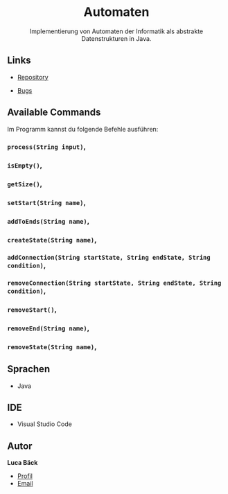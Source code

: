 <h1 align="center">Automaten</h1>

<p align="center">Implementierung von Automaten der Informatik als abstrakte Datenstrukturen in Java.</p>

## Links

- [Repository](https://github.com/luca-baeck/Automaten "Automaten Repository")

- [Bugs](https://github.com/luca-baeck/Automaten/issues "Issues Page")



## Available Commands

Im Programm kannst du folgende Befehle ausführen:

### `process(String input)`,

### `isEmpty()`,

### `getSize()`,

### `setStart(String name)`,

### `addToEnds(String name)`,

### `createState(String name)`,

### `addConnection(String startState, String endState, String condition)`,

### `removeConnection(String startState, String endState, String condition)`,

### `removeStart()`,

### `removeEnd(String name)`,

### `removeState(String name)`,


## Sprachen

- Java

## IDE

- Visual Studio Code

## Autor

**Luca Bäck**

- [Profil](https://github.com/luca-baeck "Luca Bäck")
- [Email](mailto:luca.baeck@outlook.de?subject=Hello "Hi!")
